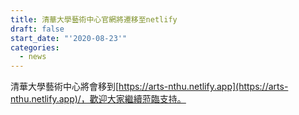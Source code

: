 ```yaml
---
title: 清華大學藝術中心官網將遷移至netlify
draft: false
start_date: "'2020-08-23'"
categories:
  - news
---
```

清華大學藝術中心將會移到[https://arts-nthu.netlify.app](https://arts-nthu.netlify.app)/，歡迎大家繼續蒞臨支持。